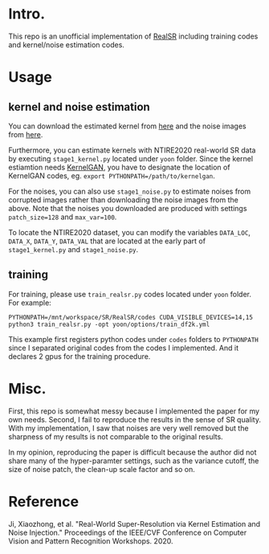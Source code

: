 # Intro.

This repo is an unofficial implementation of [RealSR](https://github.com/jixiaozhong/RealSR) including training codes and kernel/noise estimation codes.

# Usage

## kernel and noise estimation

You can download the estimated kernel from [here](https://sianalytics-my.sharepoint.com/:u:/g/personal/yoon28_si-analytics_ai/EVr8bcSAy4lIlTA14L7TClMBmfjQop-MpnM4Y_XFgKqoWA?e=kO4uyB) and the noise images from [here](https://sianalytics-my.sharepoint.com/:u:/g/personal/yoon28_si-analytics_ai/EVm7nV1BekFJtd6xr75sEJQBhY2FdQqIW1o3bZkVv4DEtA?e=ZhhqEB).

Furthermore, you can estimate kernels with NTIRE2020 real-world SR data by executing `stage1_kernel.py` located under `yoon` folder.
Since the kernel estiamtion needs [KernelGAN](https://github.com/sefibk/KernelGAN), you have to designate the location of KernelGAN codes, eg. `export PYTHONPATH=/path/to/kernelgan`.

For the noises, you can also use `stage1_noise.py` to estimate noises from corrupted images rather than downloading the noise images from the above.
Note that the noises you downloaded are produced with settings `patch_size=128` and `max_var=100`.

To locate the NTIRE2020 dataset, you can modify the variables `DATA_LOC`, `DATA_X`, `DATA_Y`, `DATA_VAL` that are located at the early part of `stage1_kernel.py` and `stage1_noise.py`.

## training

For training, please use `train_realsr.py` codes located under `yoon` folder.
For example:

```
PYTHONPATH=/mnt/workspace/SR/RealSR/codes CUDA_VISIBLE_DEVICES=14,15 python3 train_realsr.py -opt yoon/options/train_df2k.yml
```

This example first registers python codes under `codes` folders to `PYTHONPATH` since I separated original codes from the codes I implemented. And it declares 2 gpus for the training procedure.

# Misc.

First, this repo is somewhat messy because I implemented the paper for my own needs. Second, I fail to reproduce the results in the sense of SR quality. With my implementation, I saw that noises are very well removed but the sharpness of my results is not comparable to the original results.

In my opinion, reproducing the paper is difficult because the author did not share many of the hyper-paramter settings, such as the variance cutoff, the size of noise patch, the clean-up scale factor and so on.

# Reference

Ji, Xiaozhong, et al. "Real-World Super-Resolution via Kernel Estimation and Noise Injection." Proceedings of the IEEE/CVF Conference on Computer Vision and Pattern Recognition Workshops. 2020.